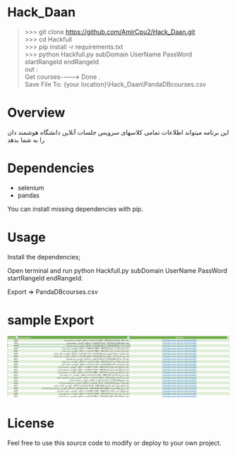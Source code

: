 # Hack_Daan
> \>>> git clone https://github.com/AmirCpu2/Hack_Daan.git<br/>
> \>>> cd Hackfull<br/>
> \>>> pip install -r requirements.txt<br/>
> \>>> python Hackfull.py subDomain UserName PassWord startRangeId endRangeId<br />
> out :<br />
> Get courses----> Done .<br />
> Save File To: {your location}\Hack_Daan\PandaDBcourses.csv<br />

# Overview
<p> این برنامه میتواند اطلاعات تمامی کلاسهای سرویس جلسات آنلاین دانشگاه هوشمند دان را به شما بدهد </p>

# Dependencies
- selenium
- pandas
<p>You can install missing dependencies with pip.</p>

# Usage
<p>Install the dependencies;</p>
<p> Open terminal and run python Hackfull.py subDomain UserName PassWord startRangeId endRangeId.</p>
<p> Export => PandaDBcourses.csv <p>

# sample Export
<img src="https://github.com/AmirCpu2/Hack_Daan/blob/main/sample%20Export/simple-HackDaan.png"/>

# License
<p>Feel free to use this source code to modify or deploy to your own project.</p>
